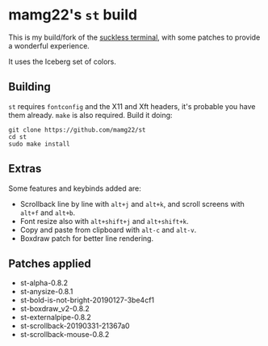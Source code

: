 # mamg22's `st` build

This is my build/fork of the [suckless terminal](https://st.suckless.org/), with some patches to provide a wonderful experience.

It uses the Iceberg set of colors.

## Building

`st` requires `fontconfig` and the X11 and Xft headers, it's probable you have them already. `make` is also required. Build it doing:

```
git clone https://github.com/mamg22/st
cd st
sudo make install
```

## Extras

Some features and keybinds added are:

- Scrollback line by line with `alt+j` and `alt+k`, and scroll screens with `alt+f` and `alt+b`.
- Font resize also with `alt+shift+j` and `alt+shift+k`.
- Copy and paste from clipboard with `alt-c` and `alt-v`.
- Boxdraw patch for better line rendering.

## Patches applied

- st-alpha-0.8.2
- st-anysize-0.8.1
- st-bold-is-not-bright-20190127-3be4cf1
- st-boxdraw_v2-0.8.2
- st-externalpipe-0.8.2
- st-scrollback-20190331-21367a0
- st-scrollback-mouse-0.8.2

